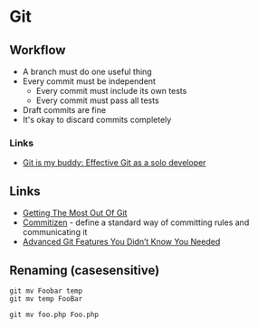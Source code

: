 # Git

## Workflow

- A branch must do one useful thing
- Every commit must be independent
    + Every commit must include its own tests
    + Every commit must pass all tests
- Draft commits are fine
- It's okay to discard commits completely

### Links

- [Git is my buddy: Effective Git as a solo developer](https://mikkel.ca/blog/git-is-my-buddy-effective-solo-developer/)

## Links

- [Getting The Most Out Of Git](https://www.smashingmagazine.com/2021/02/getting-the-most-out-of-git/)
- [Commitizen](https://github.com/commitizen-tools/commitizen) - define a standard way of committing rules and communicating it
- [Advanced Git Features You Didn’t Know You Needed](https://martinheinz.dev/blog/43)

## Renaming (casesensitive)

```
git mv Foobar temp
git mv temp FooBar

git mv foo.php Foo.php
```
